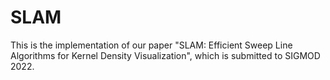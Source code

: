 # SLAM
This is the implementation of our paper "SLAM: Efficient Sweep Line Algorithms for Kernel Density Visualization", which is submitted to SIGMOD 2022.

